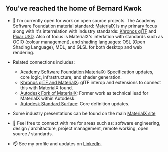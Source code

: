 ## You've reached the home of Bernard Kwok

- 🔭 I’m currently open for work on open source projects. The Academy Software Foundation material standard: [MaterialX](https://materialx.org/) is my primary focus along with
it's interrelation with industry standards: [Khronos glTF](https://www.khronos.org/gltf/) and [Pixar USD](https://graphics.pixar.com/usd/release/index.html). Also of focus is MaterialX's interlation with standards such as OCIO (colour management),
and shading languages: OSL (Open Shading Language), MDL, and GLSL for both desktop and web rendering. 
  
- Related connections includes: 
   - [Academy Software Foundation MaterialX](https://github.com/materialx/MaterialX/): Specification updates, core logic, infrastructure, and shader generation.
   - [Khronos glTF and MaterialX](https://github.com/kwokcb/glTF_MaterialX): glTF interop and extensions to connect this with MaterialX found.
   - [Autodesk Fork of MaterialX](https://github.com/autodesk-forks/MaterialX/): Former work as technical lead for MaterialX within Autodesk.   
   - [Autodesk Standard Surface](https://github.com/Autodesk/standard-surface/): Core definition updates.
- Some industry presentations can be found on the main [MaterialX site](https://materialx.org/)

- 💬 Feel free to connect with me for areas such as: software engineering, design / architacture, project management, remote working, open source / standards. 
- 📫 See my profile and updates on [LinkedIn](https://www.linkedin.com/in/bernard-cb-kwok/). 
